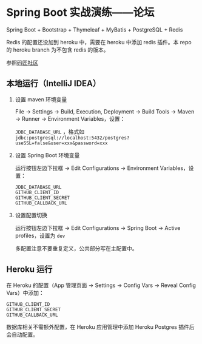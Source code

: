 # Spring Boot 实战演练——论坛

Spring Boot + Bootstrap + Thymeleaf + MyBatis + PostgreSQL + Redis

Redis 的配置还没加到 heroku 中，需要在 heroku 中添加 redis 插件。本 repo 的 heroku branch 为不包含 redis 的版本。

参照[码匠社区](https://github.com/codedrinker/community)

## 本地运行（IntelliJ IDEA）

1. 设置 maven 环境变量

    File -> Settings -> Build, Execution, Deployment -> Build Tools -> Maven -> Runner -> Environment Variables，设置：

    `JDBC_DATABASE_URL` ，格式如 `jdbc:postgresql://localhost:5432/postgres?useSSL=false&user=xxx&password=xxx`

2. 设置 Spring Boot 环境变量

    运行按钮左边下拉框 -> Edit Configurations -> Environment Variables，设置：

    ```
    JDBC_DATABASE_URL
    GITHUB_CLIENT_ID
    GITHUB_CLIENT_SECRET
    GITHUB_CALLBACK_URL
    ```

3. 设置配置切换

    运行按钮左边下拉框 -> Edit Configurations -> Spring Boot -> Active profiles，设置为 `dev`

    多配置注意不要重复定义，公共部分写在主配置中。

## Heroku 运行

在 Heroku 的配置（App 管理页面 -> Settings -> Config Vars -> Reveal Config Vars）中添加：

```
GITHUB_CLIENT_ID
GITHUB_CLIENT_SECRET
GITHUB_CALLBACK_URL
```

数据库相关不需额外配置，在 Heroku 应用管理中添加 Heroku Postgres 插件后会自动配置。
